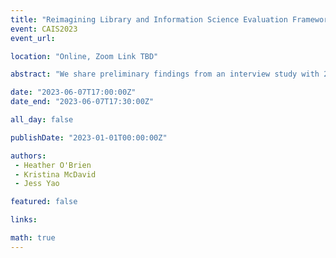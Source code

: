 ```yaml
---
title: "Reimagining Library and Information Science Evaluation Frameworks for Relational Knowledge-Exchange Work"
event: CAIS2023
event_url: 

location: "Online, Zoom Link TBD"

abstract: "We share preliminary findings from an interview study with 24 Library and Information Studies (LIS) professionals engaged in knowledge exchange (KE) work. Specifically, we examine the challenge of evaluating relational work and the disconnect between existing LIS evaluation frameworks and practices with respect to demonstrating social value. We speculate on the contribution of KE discourse and impact models to LIS assessment and evaluation."

date: "2023-06-07T17:00:00Z"
date_end: "2023-06-07T17:30:00Z"

all_day: false

publishDate: "2023-01-01T00:00:00Z"

authors:
 - Heather O'Brien 
 - Kristina McDavid
 - Jess Yao

featured: false

links:

math: true
---
```



